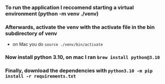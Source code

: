 ### To run the application I reccomend starting a virtual environment (python -m venv ./venv)
### Afterwards, activate the venv with the activate file in the bin subdirectory of venv
* on Mac you do `source ./venv/bin/activate`

### Now install python 3.10, on mac I ran `brew install python@3.10`
### Finally, download the dependencies with `python3.10 -m pip install -r requirements.txt`